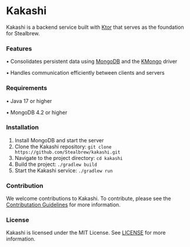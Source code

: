 # Kakashi
Kakashi is a backend service built with [Ktor](https://ktor.io) that serves as the foundation for Stealbrew.

### Features
 • Consolidates persistent data using [MongoDB](https://mongodb.com) and the [KMongo](https://litote.org/kmongo) driver
 
 • Handles communication efficiently between clients and servers
 
### Requirements
 • Java 17 or higher
 
 • MongoDB 4.2 or higher

### Installation
 1. Install MongoDB and start the server
 2. Clone the Kakashi repository: `git clone https://github.com/Stealbrew/kakashi.git`
 3. Navigate to the project directory: `cd kakashi`
 4. Build the project: `./gradlew build`
 5. Start the Kakashi service: `./gradlew run`

### Contribution
We welcome contributions to Kakashi. To contribute, please see the [Contributation Guidelines](https://github.com/Stealbrew/kakashi/blob/main/contributing.md) for more information.

### License
Kakashi is licensed under the MIT License. See [LICENSE](https://github.com/Stealbrew/kakashi/blob/main/license.md) for more information.
